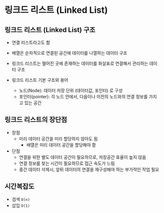 # 링크드 리스트 (Linked List)

## 링크드 리스트 (Linked List) 구조

- 연결 리스트라고도 함
- 배열은 순차적으로 연결된 공간에 데이터를 나열하는 데이터 구조
- 링크드 리스트는 떨어진 곳에 존재하는 데이터를 화살표로 연결해서 관리하는 데이터 구조

- 링크드 리스트 기본 구조와 용어
    - 노드(Node): 데이터 저장 단위 (데이터값, 포인터) 로 구성
    - 포인터(pointer): 각 노드 안에서, 다음이나 이전의 노드와의 연결 정보를 가지고 있는 공간

## 링크드 리스트의 장단점

- 장점
    - 미리 데이터 공간을 미리 할당하지 않아도 됨
        - 배열은 미리 데이터 공간을 할당해야 함
- 단점
    - 연결을 위한 별도 데이터 공간이 필요하므로, 저장공간 효율이 높지 않음
    - 연결 정보를 찾는 시간이 필요하므로 접근 속도가 느림
    - 중간 데이터 삭제시, 앞뒤 데이터의 연결을 재구성해야 하는 부가적인 작업 필요

## 시간복잡도

- 검색 `O(n)`
- 삽입 `O(1)`
